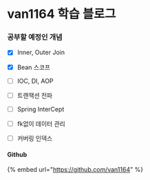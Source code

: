 # van1164 학습 블로그

### 공부할 예정인 개념

* [x] Inner, Outer Join
* [x] Bean 스코프
* [ ] IOC, DI, AOP
* [ ] 트랜잭션 전파
* [ ] Spring InterCept
* [ ] fk없이 데이터 관리
* [ ] 커버링 인덱스



#### Github

{% embed url="https://github.com/van1164" %}
